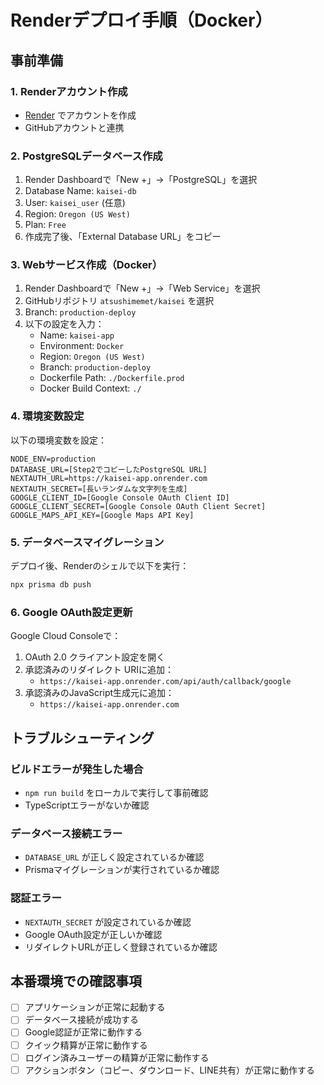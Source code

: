 # Renderデプロイ手順（Docker）

## 事前準備

### 1. Renderアカウント作成
- [Render](https://render.com) でアカウントを作成
- GitHubアカウントと連携

### 2. PostgreSQLデータベース作成
1. Render Dashboardで「New +」→「PostgreSQL」を選択
2. Database Name: `kaisei-db`
3. User: `kaisei_user` (任意)
4. Region: `Oregon (US West)`
5. Plan: `Free`
6. 作成完了後、「External Database URL」をコピー

### 3. Webサービス作成（Docker）
1. Render Dashboardで「New +」→「Web Service」を選択
2. GitHubリポジトリ `atsushimemet/kaisei` を選択
3. Branch: `production-deploy`
4. 以下の設定を入力：
   - Name: `kaisei-app`
   - Environment: `Docker`
   - Region: `Oregon (US West)`
   - Branch: `production-deploy`
   - Dockerfile Path: `./Dockerfile.prod`
   - Docker Build Context: `./`

### 4. 環境変数設定
以下の環境変数を設定：

```
NODE_ENV=production
DATABASE_URL=[Step2でコピーしたPostgreSQL URL]
NEXTAUTH_URL=https://kaisei-app.onrender.com
NEXTAUTH_SECRET=[長いランダムな文字列を生成]
GOOGLE_CLIENT_ID=[Google Console OAuth Client ID]
GOOGLE_CLIENT_SECRET=[Google Console OAuth Client Secret]
GOOGLE_MAPS_API_KEY=[Google Maps API Key]
```

### 5. データベースマイグレーション
デプロイ後、Renderのシェルで以下を実行：
```bash
npx prisma db push
```

### 6. Google OAuth設定更新
Google Cloud Consoleで：
1. OAuth 2.0 クライアント設定を開く
2. 承認済みのリダイレクト URIに追加：
   - `https://kaisei-app.onrender.com/api/auth/callback/google`
3. 承認済みのJavaScript生成元に追加：
   - `https://kaisei-app.onrender.com`

## トラブルシューティング

### ビルドエラーが発生した場合
- `npm run build` をローカルで実行して事前確認
- TypeScriptエラーがないか確認

### データベース接続エラー
- `DATABASE_URL` が正しく設定されているか確認
- Prismaマイグレーションが実行されているか確認

### 認証エラー
- `NEXTAUTH_SECRET` が設定されているか確認
- Google OAuth設定が正しいか確認
- リダイレクトURLが正しく登録されているか確認

## 本番環境での確認事項
- [ ] アプリケーションが正常に起動する
- [ ] データベース接続が成功する
- [ ] Google認証が正常に動作する
- [ ] クイック精算が正常に動作する
- [ ] ログイン済みユーザーの精算が正常に動作する
- [ ] アクションボタン（コピー、ダウンロード、LINE共有）が正常に動作する